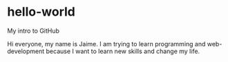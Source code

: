 # hello-world
My intro to GitHub

Hi everyone, my name is Jaime. I am trying to learn programming and web-development because I want to learn new skills and change my life.
